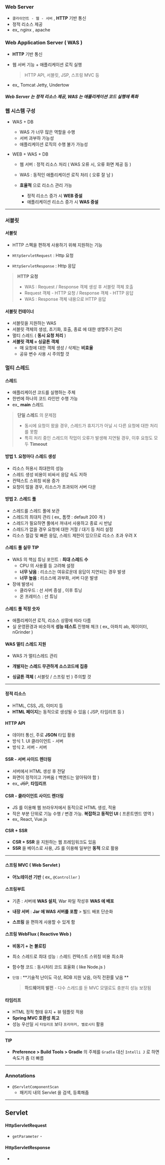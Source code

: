 ### Web Server

- `클라이언트 - 웹 - 서버` , **HTTP** 기반 통신
- 정적 리소스 제공
- ex_ nginx , apache

### Web Application Server ( WAS )

- **HTTP** 기반 통신

- 웹 서버 기능 + 애플리케이션 로직 실행

  > HTTP API, 서블릿, JSP, 스프링 MVC 등

- ex_ Tomcat Jetty, Undertow

##### Web Server 는 정적 리소스 제공, WAS 는 애플리케이션 코드 실행에 특화



### 웹 시스템 구성

- WAS + DB

  - WAS 가 너무 많은 역할을 수행
  - 서버 과부하 가능성
  - 애플리케이션 로직의 수행 불가 가능성

- WEB + WAS + DB

  - 웹 서버 : 정적 리소스 처리 ( WAS 오류 시, 오류 화면 제공 등 )
  - WAS : 동적인 애플리케이션 로직 처리 ( 오류 잘 남 )

  - **효율적** 으로 리소스 관리 가능
    - 정적 리소스 증가 시 **WEB 증설**
    - 애플리케이션 리소스 증가 시 **WAS 증설**

---

### 서블릿



#### 서블릿

- HTTP 스펙을 편하게 사용하기 위해 지원하는 기능

- `HttpServletRequest` : Http 요청
- `HttpServletResponse` : Http 응답

> **HTTP 요청**
>
> - WAS : Request / Response 객체 생성 후 서블릿 객체 호출
> - Request 객체 - HTTP 요청 / Response 객체 - HTTP 응답
> - WAS : Response 객체 내용으로 HTTP 응답



#### 서블릿 컨테이너

- 서블릿을 지원하는 WAS
- 서블릿 객체의 생성, 초기화, 호출, 종료 에 대한 생명주기 관리
- 멀티 스레드 ( **동시 요청 처리** )
- **서블릿 객체 = 싱글톤 객체** 
  - 매 요청에 대한 객체 생성 / 삭제는 **비효율**
  - 공유 변수 사용 시 주의할 것



### 멀티 스레드

#### 스레드

- 애플리케이션 코드를 실행하는 주체
- 한번에 하나의 코드 라인만 수행 가능
- ex_ **main** 스레드

> **단일 스레드** 의 문제점
>
> - 동시에 요청이 왔을 경우, 스레드가 휴지기가 아닐 시 다른 요청에 대한 처리를 못함
> - 특히 처리 중인 스레드의 작업이 오류가 발생해 지연될 경우, 이후 요청도 모두 **Timeout**

#### 방법 1. 요청마다 스레드 생성

- 리소스 허용시 최대한의 성능
- 스레드 생성 비용이 비싸서 응답 속도 저하
- 컨텍스트 스위칭 비용 증가
- 요청이 많을 경우, 리소스가 초과되어 서버 다운

#### 방법 2. 스레드 풀

- 스레드를 스레드 풀에 보관
- 스레드의 최대치 관리 ( ex_ 톰캣 : default 200 개 )
- 스레드가 필요하면 풀에서 꺼내서 사용하고 종료 시 반납
- 스레드가 없을 경우 요청에 대한 거절 / 대기 등 처리 설정
- 리소스 절감 및 빠른 응답, 스레드 제한이 있으므로 리소스 초과 우려 X

#### 스레드 풀 실무 TIP

- WAS 의 핵심 튜닝 포인트 :  **최대 스레드 수**
  - CPU 의 사용률 등 고려해 설정
  - **너무 낮음** : 리소스는 여유로운데 응답이 지연되는 경우 발생
  - **너무 높음** : 리소스에 과부화, 서버 다운 발생
- 장애 발생시 
  - 클라우드 : 선 서버 증설 , 이후 튜닝
  - 온 프레미스 : 선 튜닝

#### 스레드 풀 적정 숫자

- 애플리케이션 로직, 리소스 상황에 따라 다름
- 실 운영환경과 비슷하게 **성능 테스트** 진행해 체크 ( ex_ 아파치 ab, 제이미터, nGrinder )

#### WAS 멀티 스레드 지원

- WAS 가 멀티스레드 관리
- **개발자는 스레드 무관하게 소스코드에 집중**

- **싱글톤 객체** ( 서블릿 / 스프링 빈 ) 주의할 것

---



#### 정적 리소스

- HTML, CSS, JS, 이미지 등
- **HTML 페이지**는 동적으로 생성될 수 있음 ( JSP, 타임리프 등 )

#### HTTP API

- 데이터 통신, 주로 **JSON** 타입 활용
- 방식 1. UI 클라이언트 - 서버
- 방식 2.  서버 - 서버 

#### SSR - 서버 사이드 렌더링

- 서버에서 HTML 생성 후 전달
- 화면이 정적이고 가벼움 ( 백엔드는 알아둬야 함 )
- ex_ ~~JSP~~, **타임리프**

#### CSR - 클라이언트 사이드 렌더링

- JS 를 이용해 웹 브라우저에서 동적으로 HTML 생성, 적용
- 작은 부분 단위로 기능 수행 / 변경 가능. **복잡하고 동적인 UI** ( 프론트엔드 영역 )
- ex_ React, Vue.js 

#### CSR + SSR

- **CSR + SSR** 을 지원하는 웹 프레임워크도 있음
- **SSR** 을 베이스로 사용, JS 를 이용해 일부만 **동적** 으로 활용

---



#### 스프링 MVC ( Web Servlet )

- **어노테이션 기반** ( ex_ `@Controller` )

#### 스프링부트 

- 기존 : 서버에 **WAS 설치**, War 파일 작성후 **WAS 에 배포**
- **내장 서버** : **Jar 에 WAS 서버를 포함** > 빌드 배포 단순화

- **스프링** 을 편하게 사용할 수 있게 함



#### 스프링 WebFlux ( Reactive Web )

- **비동기 + 논 블로킹**
- 최소 스레드로 최대 성능 : 스레드 컨텍스트 스위칭 비용 최소화
- 함수형 코드 : 동시처리 코드 효율화 ( like Node.js )

- `단점` : **기술적 난이도 극상, RDB 지원 낮음, 아직 전환률 낮음 **

  > **하드웨어의 발전** - 다수 스레드를 둔 MVC 모델로도 충분히 성능 보장됨



#### 타임리프

- HTML 정적 형태 유지 + 뷰 템플릿 적용
- **Spring MVC 호환성 최고**
- 성능 우선일 시 `타임리프` 보다 `프리마커, 벨로시티` 활용

---



 #### TIP 

- **Preference > Build Tools > Gradle** 의 주체를 `Gradle` 대신 `Intelli J` 로 하면 속도가 좀 더 빠름



---



### Annotations

- `@ServletComponentScan`
  - 패키지 내의 Servlet 을 검색, 등록해줌



---



## Servlet

#### HttpServletRequest

- `getParameter` - 

#### HttpServletResponse

-  


